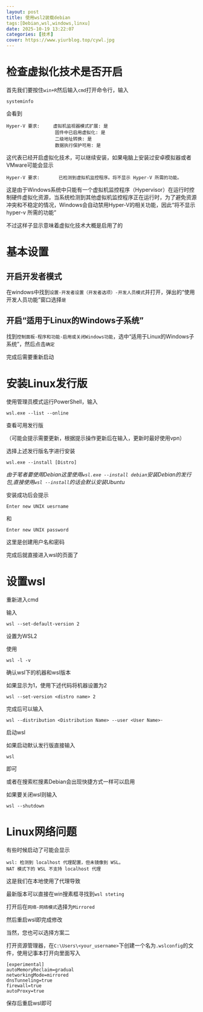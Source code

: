 ```yaml
---
layout: post
title: 使用wsl2装载debian
tags:[Debian,wsl,windows,linxu]
date: 2025-10-19 13:22:07
categories: [技术]
cover: https://www.yiurblog.top/cywl.jpg
---
```


# 检查虚拟化技术是否开启   

 首先我们要按住`win+R`然后输入`cmd`打开命令行，输入

```
systeminfo
```

会看到

```
Hyper-V 要求:     虚拟机监视器模式扩展: 是
                  固件中已启用虚拟化: 是
                  二级地址转换: 是
                  数据执行保护可用: 是
```

这代表已经开启虚拟化技术，可以继续安装，如果电脑上安装过安卓模拟器或者VMware可能会显示

```
Hyper-V 要求:       已检测到虚拟机监控程序。将不显示 Hyper-V 所需的功能。
```

这是由于Windows系统中只能有一个虚拟机监控程序（Hypervisor）在运行时控制硬件虚拟化资源，当系统检测到其他虚拟机监控程序正在运行时，为了避免资源冲突和不稳定的情况，Windows会自动禁用Hyper-V的相关功能，因此“将不显示 hyper-v 所需的功能”

不过这样子显示意味着虚拟化技术大概是启用了的

# 基本设置

## 开启开发者模式

在windows中找到`设置-开发者设置（开发者选项）-开发人员模式`并打开，弹出的“使用开发人员功能”窗口选择`是`

## 开启“适用于Linux的Windows子系统”

找到`控制面板-程序和功能-启用或关闭Windows功能`，选中“适用于Linux的Windows子系统”，然后点击`确定`

完成后需要重新启动

# 安装Linux发行版

使用管理员模式运行PowerShell，输入

```
wsl.exe --list --online
```

查看可用发行版

（可能会提示需要更新，根据提示操作更新后在输入，更新时最好使用vpn）

选择上述发行版名字进行安装

```
wsl.exe --install [Distro]
```

*由于笔者要使用Debian这里使用`wsl.exe --install debian`安装Debian的发行包,直接使用`wsl --install`的话会默认安装Ubuntu*

安装成功后会提示

```
Enter new UNIX uesrname
```

和

```
Enter new UNIX password
```

这里是创建用户名和密码

完成后就直接进入wsl的页面了

# 设置wsl

重新进入cmd

输入

```
wsl --set-default-version 2
```

设置为WSL2

使用

```
wsl -l -v
```

确认wsl下的机器和wsl版本

如果显示为1，使用下述代码将机器设置为2

```
wsl --set-version <distro name> 2
```

完成后可以输入

```
wsl --distribution <Distribution Name> --user <User Name>·
```

启动wsl

如果启动默认发行版直接输入

```
wsl
```

即可

或者在搜索栏搜素Debian会出现快捷方式一样可以启用

如果要关闭wsl则输入

```
wsl --shutdown
```

# Linux网络问题

有些时候启动了可能会显示

```
wsl: 检测到 localhost 代理配置，但未镜像到 WSL。
NAT 模式下的 WSL 不支持 localhost 代理
```

这是我们在本地使用了代理导致

最新版本可以直接在win搜素框寻找到`wsl steting`

打开后在`网络-网络模式`选择为`Mirrored`

然后重启wsl即完成修改

当然，您也可以选择方案二

打开资源管理器，在`C:\Users\<your_username>`下创建一个名为`.wslconfig`的文件，使用记事本打开向里面写入

```
[experimental]
autoMemoryReclaim=gradual
networkingMode=mirrored
dnsTunneling=true
firewall=true
autoProxy=true
```

保存后重启wsl即可
